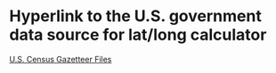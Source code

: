 # Hyperlink to the U.S. government data source for lat/long calculator 

[U.S. Census Gazetteer Files](https://www.census.gov/geographies/reference-files/time-series/geo/gazetteer-files.html) 

